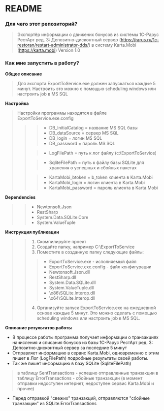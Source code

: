 # README #

### Для чего этот репозиторий? ###

>Экспортёр информации о движених бонусов из системы 1С-Рарус РестАрт ред. 3: Депозитно-дисконтный сервер (https://rarus.ru/1c-restoran/restart-administrator-dds/) в систему Karta.Mobi (https://karta.mobi)
>Version 1.0

### Как мне запустить в работу? ###

**Общее описание**
>	Для экспорта ExportToService.exe должен запускаться каждые 5 минут. 
>	Настроить это можно с помощью scheduling windows или настроить job в MS SQL  

**Настройка**
>Настройки программы находятся в файле ExportToService.exe.config	
>><!--Настройки для получения данных-->
>>>* DB_InitialCatalog = название MS SQL базы
>>>* DB_dataSource = сервер MS SQL
>>>* DB_login = логин MS SQL
>>>* DB_password = пароль MS SQL
>><!--Настройки для хранения лога-->
>>>* LogFilePath = путь к лог файлу (с:\ExportToService)
>><!--Настройки для записи данных-->
>>>* SqliteFilePath = путь к файлу базы SQLite для хранения о успешных и сбойных пакетах
>><!--Настройки для отправки данных-->
>>>* KartaMobi_btoken = b_token клиента в Karta.Mobi
>>>* KartaMobi_login = логин клиента в Karta.Mobi
>>>* KartaMobi_password = пароль клиента в Karta.Mobi

**Dependencies**
>>* Newtonsoft.Json
>>* RestSharp
>>* System.Data.SQLite.Core
>>* System.ValueTuple

**Инструкция публикации**
>>1. Скомпилируйте проект
>>2. Создайте папку, например C:\ExportToService
>>3. Поместите в созданную папку следующие файлы:
>>>* ExportToService.exe - исполняемый файл
>>>* ExportToService.exe.config - файл конфигурации
>>>* Newtonsoft.Json.dll
>>>* RestSharp.dll
>>>* System.Data.SQLite.dll
>>>* System.ValueTuple.dll
>>>* \x86\SQLite.Interop.dll
>>>* \x64\SQLite.Interop.dll
>>4. Организуйте запуск ExportToService.exe на ежедневной основе каждые 5 минут. Это можно сделать с помощью scheduling windows или настроить job в MS SQL.  
		
**Описание результатов работы**
* В процессе работы программа получает информации о транзакциях начисления и списания бонусов из базы 1С-Рарус РестАрт ред. 3: Депозитно-дисконтный сервер за последние 5 минут
* Отправляет информацию в сервис Karta.Mobi, одновременно с этим пишет в Лог (LogFilePath) подробные результаты своей работы.
* Так же пишет информацию в базу SQLite (SqliteFilePath) 
>в таблицу SentTransactions - успешно отправленные транзакции
>в таблицу ErrorTransactions - сбойные транзакции (в момент отправки недоступен интернет, недоступен сервис Karta.Mobi и прочее)
* Перед отправкой "свежих" транзакций, отправляются "сбойные транзакции" из SQLite.ErrorTransactions
